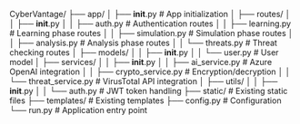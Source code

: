 CyberVantage/
├── app/
│   ├── __init__.py                # App initialization
│   ├── routes/
│   │   ├── __init__.py
│   │   ├── auth.py                # Authentication routes
│   │   ├── learning.py            # Learning phase routes
│   │   ├── simulation.py          # Simulation phase routes
│   │   ├── analysis.py            # Analysis phase routes
│   │   └── threats.py             # Threat checking routes
│   ├── models/
│   │   ├── __init__.py
│   │   └── user.py                # User model
│   ├── services/
│   │   ├── __init__.py
│   │   ├── ai_service.py          # Azure OpenAI integration
│   │   ├── crypto_service.py      # Encryption/decryption
│   │   └── threat_service.py      # VirusTotal API integration
│   ├── utils/
│   │   ├── __init__.py
│   │   └── auth.py                # JWT token handling
├── static/                        # Existing static files
├── templates/                     # Existing templates
├── config.py                      # Configuration
└── run.py                         # Application entry point